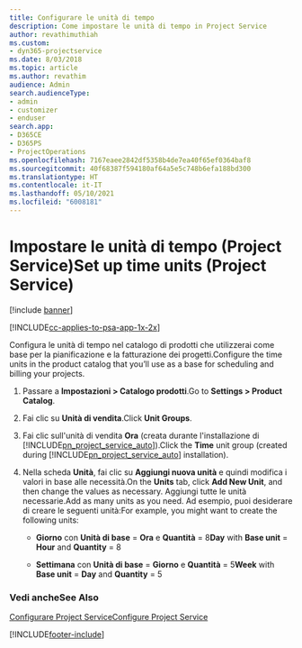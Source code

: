 ```yaml
---
title: Configurare le unità di tempo
description: Come impostare le unità di tempo in Project Service
author: revathimuthiah
ms.custom:
- dyn365-projectservice
ms.date: 8/03/2018
ms.topic: article
ms.author: revathim
audience: Admin
search.audienceType:
- admin
- customizer
- enduser
search.app:
- D365CE
- D365PS
- ProjectOperations
ms.openlocfilehash: 7167eaee2842df5358b4de7ea40f65ef0364baf8
ms.sourcegitcommit: 40f68387f594180af64a5e5c748b6efa188bd300
ms.translationtype: HT
ms.contentlocale: it-IT
ms.lasthandoff: 05/10/2021
ms.locfileid: "6008181"
---
```

# <a name="set-up-time-units-project-service"></a><span data-ttu-id="81d12-103">Impostare le unità di tempo (Project Service)</span><span class="sxs-lookup"><span data-stu-id="81d12-103">Set up time units (Project Service)</span></span>

[!include [banner](../includes/psa-now-project-operations.md)]

[!INCLUDE[cc-applies-to-psa-app-1x-2x](../includes/cc-applies-to-psa-app-1x-2x.md)]

<span data-ttu-id="81d12-104">Configura le unità di tempo nel catalogo di prodotti che utilizzerai come base per la pianificazione e la fatturazione dei progetti.</span><span class="sxs-lookup"><span data-stu-id="81d12-104">Configure the time units in the product catalog that you’ll use as a base for scheduling and billing your projects.</span></span>  
  
1. <span data-ttu-id="81d12-105">Passare a **Impostazioni > Catalogo prodotti**.</span><span class="sxs-lookup"><span data-stu-id="81d12-105">Go to **Settings > Product Catalog**.</span></span>  
  
2. <span data-ttu-id="81d12-106">Fai clic su **Unità di vendita**.</span><span class="sxs-lookup"><span data-stu-id="81d12-106">Click **Unit Groups**.</span></span>  
  
3. <span data-ttu-id="81d12-107">Fai clic sull'unità di vendita **Ora** (creata durante l'installazione di [!INCLUDE[pn_project_service_auto](../includes/pn-project-service-auto.md)]).</span><span class="sxs-lookup"><span data-stu-id="81d12-107">Click the **Time** unit group (created during [!INCLUDE[pn_project_service_auto](../includes/pn-project-service-auto.md)] installation).</span></span>  
  
4. <span data-ttu-id="81d12-108">Nella scheda **Unità**, fai clic su **Aggiungi nuova unità** e quindi modifica i valori in base alle necessità.</span><span class="sxs-lookup"><span data-stu-id="81d12-108">On the **Units** tab, click **Add New Unit**, and then change the values as necessary.</span></span> <span data-ttu-id="81d12-109">Aggiungi tutte le unità necessarie.</span><span class="sxs-lookup"><span data-stu-id="81d12-109">Add as many units as you need.</span></span> <span data-ttu-id="81d12-110">Ad esempio, puoi desiderare di creare le seguenti unità:</span><span class="sxs-lookup"><span data-stu-id="81d12-110">For example, you might want to create the following units:</span></span>  
  
   - <span data-ttu-id="81d12-111">**Giorno** con **Unità di base** = **Ora** e **Quantità** = 8</span><span class="sxs-lookup"><span data-stu-id="81d12-111">**Day** with **Base unit** = **Hour** and **Quantity** = 8</span></span>  
  
   - <span data-ttu-id="81d12-112">**Settimana** con **Unità di base** = **Giorno** e **Quantità** = 5</span><span class="sxs-lookup"><span data-stu-id="81d12-112">**Week** with **Base unit** = **Day** and **Quantity** = 5</span></span>  
  
### <a name="see-also"></a><span data-ttu-id="81d12-113">Vedi anche</span><span class="sxs-lookup"><span data-stu-id="81d12-113">See Also</span></span>  
 [<span data-ttu-id="81d12-114">Configurare Project Service</span><span class="sxs-lookup"><span data-stu-id="81d12-114">Configure Project Service</span></span>](../psa/configure.md)


[!INCLUDE[footer-include](../includes/footer-banner.md)]